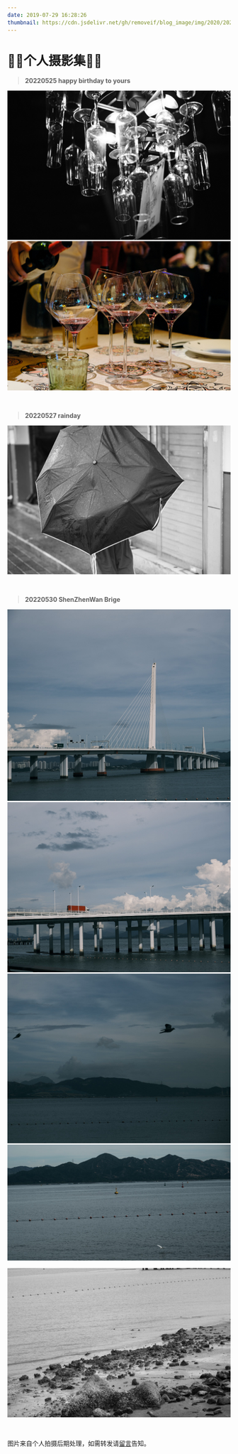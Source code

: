 ```yaml
---
date: 2019-07-29 16:28:26
thumbnail: https://cdn.jsdelivr.net/gh/removeif/blog_image/img/2020/20201030170940.png
---
```

# 🎈🎈个人摄影集🎈🎈
<!-- justified-gallery大图 -->
<!-- img-x横图 -->
<!-- img-y竖图 -->

<!-- > **20220516 地铁列车**
<div class="justified-gallery">

![白天](./20220516/train.jpg)

</div>

<br> -->

> **20220525 happy birthday to yours**
<div class="img-x">

![zacap](./2022/may/DSCF0439.jpg) ![zacap](./2022/may/DSCF0414.jpg)
</div>

<br>

> **20220527 rainday**
<div class="img-x">

![rain](./2022/may/DSCF0487.jpg)

</div>

<br>

> **20220530 ShenZhenWan Brige**
<div class="img-x">

![1](./2022/may/30/DSCF0500.jpg)
![2](./2022/may/30/DSCF0501.jpg)
![3](./2022/may/30/DSCF0506.jpg) 
![4](./2022/may/30/DSCF0514.jpg)
<!-- ![5](./2022/may/30/DSCF0542.jpg) --> 
![6](./2022/may/30/DSCF0515.jpg)
</div>

<br>

<!-- > **20220516 地铁列车连拍横图**
<div class="img-x">

![连续拍摄1](./20220516/1.jpg) ![连续拍摄2](./20220516/2.jpg) ![连续拍摄3](./20220516/3.jpg)
</div>

<br> -->

图片来自个人拍摄后期处理，如需转发请<a href="/message" target="_blank">留言</a>告知。<br />
